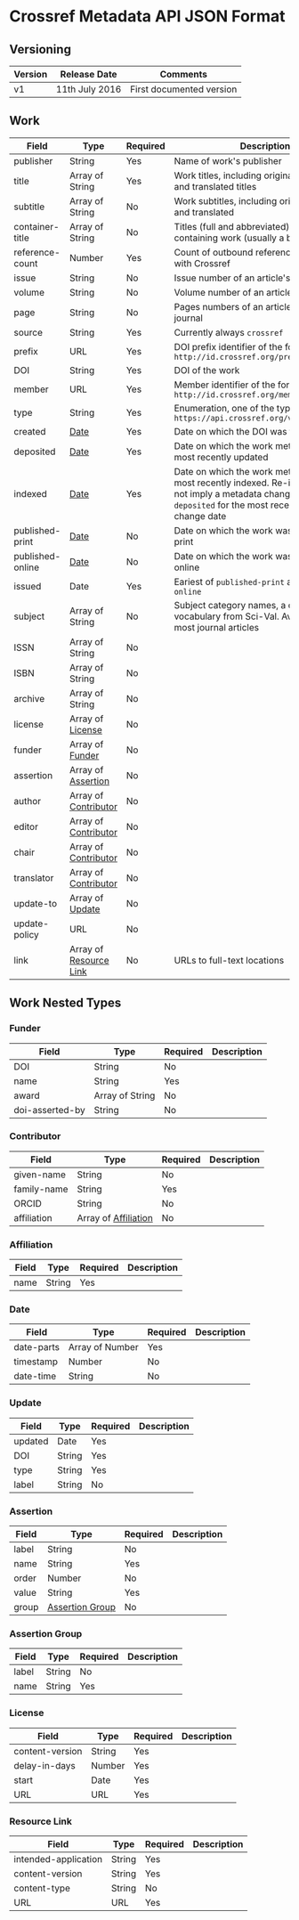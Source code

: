 # Crossref Metadata API JSON Format

## Versioning

| Version | Release Date | Comments |
|---------|--------------|----------|
| v1 | 11th July 2016 | First documented version |

## Work

| Field | Type | Required | Description |
|-------|------|----------|-------------|
| publisher | String | Yes | Name of work's publisher |
| title | Array of String | Yes | Work titles, including original language title and translated titles |
| subtitle | Array of String | No | Work subtitles, including original language and translated |
| container-title | Array of String | No | Titles (full and abbreviated) of the containing work (usually a book or journal.) |
| reference-count | Number | Yes | Count of outbound references deposited with Crossref |
| issue | String | No | Issue number of an article's journal |
| volume | String | No | Volume number of an article's journal |
| page | String | No | Pages numbers of an article within its journal |
| source | String | Yes | Currently always `crossref` |
| prefix | URL | Yes | DOI prefix identifier of the form `http://id.crossref.org/prefix/DOI_PREFIX` |
| DOI | String | Yes | DOI of the work |
| member | URL | Yes | Member identifier of the form `http://id.crossref.org/member/MEMBER_ID` |
| type | String | Yes | Enumeration, one of the type ids from `https://api.crossref.org/v1/types` |
| created | [Date](#date) | Yes | Date on which the DOI was first registered |
| deposited | [Date](#date) | Yes | Date on which the work metadata was most recently updated |
| indexed | [Date](#date) | Yes | Date on which the work metadata was most recently indexed. Re-indexing does not imply a metadata change, see `deposited` for the most recent metadata change date |
| published-print | [Date](#date) | No | Date on which the work was published in print |
| published-online | [Date](#date) | No | Date on which the work was published online |
| issued | Date | Yes | Eariest of `published-print` and `published-online` |
| subject | Array of String | No | Subject category names, a controlled vocabulary from Sci-Val. Available for most journal articles |
| ISSN | Array of String | No | |
| ISBN | Array of String | No | |
| archive | Array of String | No | |
| license | Array of [License](#license) | No | |
| funder | Array of [Funder](#funder) | No | |
| assertion | Array of [Assertion](#assertion) | No | |
| author | Array of [Contributor](#contributor) | No | |
| editor | Array of [Contributor](#contributor) | No | |
| chair | Array of [Contributor](#contributor) | No | |
| translator | Array of [Contributor](#contributor) | No | |
| update-to | Array of [Update](#update) | No | |
| update-policy | URL | No | |
| link | Array of [Resource Link](#resource-link) | No | URLs to full-text locations |

## Work Nested Types

### Funder

| Field | Type | Required | Description |
|-------|------|----------|-------------|
| DOI | String | No | |
| name | String | Yes | |
| award | Array of String | No | |
| doi-asserted-by | String | No | |

### Contributor

| Field | Type | Required | Description |
|-------|------|----------|-------------|
| given-name | String | No | |
| family-name | String | Yes | |
| ORCID | String | No | |
| affiliation | Array of [Affiliation](#affiliation) | No | |

### Affiliation

| Field | Type | Required | Description |
|-------|------|----------|-------------|
| name | String | Yes | |

### Date

| Field | Type | Required | Description |
|-------|------|----------|-------------|
| date-parts | Array of Number | Yes | |
| timestamp | Number | No | |
| date-time | String | No | |

### Update

| Field | Type | Required | Description |
|-------|------|----------|-------------|
| updated | Date | Yes | |
| DOI | String | Yes | |
| type | String | Yes | |
| label | String | No | |

### Assertion

| Field | Type | Required | Description |
|-------|------|----------|-------------|
| label | String | No | |
| name | String | Yes | |
| order | Number | No | |
| value | String | Yes | |
| group | [Assertion Group](#assertion-group) | No | |

### Assertion Group

| Field | Type | Required | Description |
|-------|------|----------|-------------|
| label | String | No | |
| name | String | Yes | |

### License

| Field | Type | Required | Description |
|-------|------|----------|-------------|
| content-version | String | Yes | |
| delay-in-days | Number | Yes | |
| start | Date | Yes | |
| URL | URL | Yes | |

### Resource Link

| Field | Type | Required | Description |
|-------|------|----------|-------------|
| intended-application | String | Yes | |
| content-version | String | Yes | |
| content-type | String | No | |
| URL | URL | Yes | |
